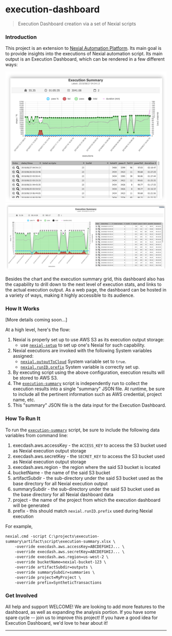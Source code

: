 # execution-dashboard
> Execution Dashboard creation via a set of Nexial scripts

### Introduction
This project is an extension to [Nexial Automation Platform](https://github.com/nexiality/nexial-core/). Its main 
goal is to provide insights into the executions of Nexial automation script. Its main output is an Execution Dashboard,
which can be rendered in a few different ways:

![](image/dashboard1.png)
<br/>
![](image/dashboard2.png)

Besides the chart and the execution summary grid, this dashboard also has the capability to drill
down to the next level of execution stats, and links to the actual execution output. As a web page,
the dashboard can be hosted in a variety of ways, making it highly accessible to its audience.


### How It Works
[More details coming soon...]

At a high level, here's the flow:
1. Nexial is properly set up to use AWS S3 as its execution output storage:
   - use [`nexial-setup`](https://nexiality.github.io/documentation/userguide/BatchFiles#nexial-setupcmd--nexial-setupsh)
     to set up one's Nexial for such capability.
2. Nexial executions are invoked with the following System variables assigned:
   - [`nexial.outputToCloud`](http://nexiality.github.io/documentation/systemvars/index#nexial.outputToCloud)
     System variable set to `true`.
   - [`nexial.runID.prefix`](https://nexiality.github.io/documentation/systemvars/index#nexial.runID.prefix)
     System variable is correctly set up.
3. By executing script using the above configuration, execution results will be stored to AWS S3.
4. The [`execution-summary`](execution-summary/artifact/script/execution-summary.xlsx) script is independently run
   to collect the execution results into a single "summary" JSON file. At runtime, be sure to include all the 
   pertinent information such as AWS credential, project name, etc. 
5. This "summary" JSON file is the data input for the Execution Dashboard.


### How To Run It
To run the [`execution-summary`](execution-summary/artifact/script/execution-summary.xlsx) script, be sure to include
the following data variables from command line:
1. execdash.aws.accessKey - the `ACCESS_KEY` to access the S3 bucket used as Nexial execution output storage
2. execdash.aws.secretKey - the `SECRET_KEY` to access the S3 bucket used as Nexial execution output storage
3. execdash.aws.region - the region where the said S3 bucket is located
4. bucketName - the name of the said S3 bucket
5. artifactSubdir - the sub-directory under the said S3 bucket used as the base directory for all Nexial execution 
   output
6. summarySubdir - the sub-directory under the said S3 bucket used as the base directory for all Nexial dashboard data
7. project - the name of the project from which the execution dashboard will be generated
8. prefix - this should match `nexial.runID.prefix` used during Nexial execution

For example,
```
nexial.cmd -script C:\projects\execution-summary\artifact\script\execution-summary.xlsx \
    -override execdash.aws.accessKey=ABCDEFGHIJ... \ 
    -override execdash.aws.secretKey=ABCDEFGHIJ... \ 
    -override execdash.aws.region=us-west-2 \
    -override bucketName=nexial-bucket-123 \
    -override artifactSubdir=outputs \ 
    -override summarySubdir=summaries \
    -override project=MyProject \
    -override prefix=SyntheticTransactions
```


### Get Involved
All help and support WELCOME! We are looking to add more features to the dashboard, as well as expanding the analysis
portion. If you have some spare cycle -- join us to improve this project! If you have a good idea for Execution 
Dashboard, we'd love to hear about it!

---
